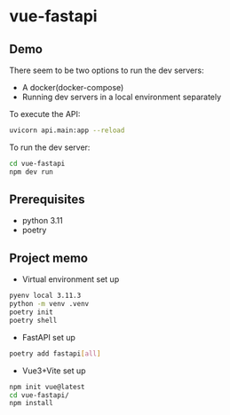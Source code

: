 # vue-fastapi


## Demo

There seem to be two options to run the dev servers:
- A docker(docker-compose)
- Running dev servers in a local environment separately

To execute the API:
```bash
uvicorn api.main:app --reload
```

To run the dev server:
```bash
cd vue-fastapi
npm dev run
```


## Prerequisites
- python 3.11
- poetry

## Project memo

- Virtual environment set up
```bash
pyenv local 3.11.3
python -m venv .venv
poetry init
poetry shell
```

- FastAPI set up
```bash
poetry add fastapi[all]
```

- Vue3+Vite set up
```bash
npm init vue@latest
cd vue-fastapi/
npm install
```
